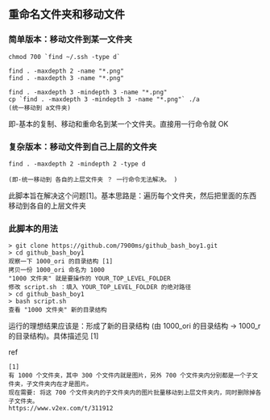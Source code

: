 ## 重命名文件夹和移动文件

### 简单版本：移动文件到某一文件夹

```
chmod 700 `find ~/.ssh -type d`

find . -maxdepth 2 -name "*.png"
find . -maxdepth 3 -name "*.png"

find . -maxdepth 3 -mindepth 3 -name "*.png"
cp `find . -maxdepth 3 -mindepth 3 -name "*.png"` ./a
(统一移动到 a文件夹)
```

即-基本的复制、移动和重命名到某一个文件夹。直接用一行命令就 OK

### 复杂版本：移动文件到自己上层的文件夹

```
find . -maxdepth 2 -mindepth 2 -type d

(即-统一移动到 各自的上层文件夹 ？ 一行命令无法解决。 )
```

此脚本旨在解决这个问题[1]。基本思路是：遍历每个文件夹，然后把里面的东西移动到各自的上层文件夹

### 此脚本的用法

```
> git clone https://github.com/7900ms/github_bash_boy1.git
> cd github_bash_boy1
观察一下 1000_ori 的目录结构 [1]
拷贝一份 1000_ori 命名为 1000
"1000 文件夹" 就是要操作的 YOUR_TOP_LEVEL_FOLDER
修改 script.sh ：填入 YOUR_TOP_LEVEL_FOLDER 的绝对路径
> cd github_bash_boy1
> bash script.sh
查看 "1000 文件夹" 新的目录结构
```

运行的理想结果应该是：形成了新的目录结构 (由 1000_ori 的目录结构 -> 1000_r 的目录结构)。具体描述见 [1]

ref
```
[1]
有 1000 个文件夹，其中 300 个文件内就是图片，另外 700 个文件夹内分别都是一个子文件夹，子文件夹内在才是图片。
现在需要: 将这 700 个文件夹内的子文件夹内的图片批量移动到上层文件夹内，同时删除掉各子文件夹。
https://www.v2ex.com/t/311912
```
